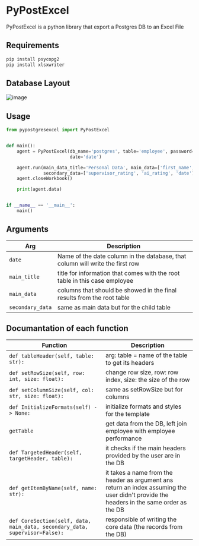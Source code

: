 # PyPostExcel

PyPostExcel is a python library that export a Postgres DB to an Excel File

## Requirements

```bash
pip install psycopg2
pip install xlsxwriter
```

## Database Layout

![image](https://user-images.githubusercontent.com/101131248/178107609-5e6289e6-a728-4f2b-8866-4301c0fbbccd.png)


## Usage

```python
from pypostgresexcel import PyPostExcel


def main():
    agent = PyPostExcel(db_name='postgres', table='employee', password='demo', username='postgres', host='localhost',
                        date='date')

    agent.run(main_data_title='Personal Data', main_data=['first_name', 'id', 'last_name', 'age', 'join_date'],
              secondary_data=['supervisor_rating', 'ai_rating', 'date'])
    agent.closeWorkbook()

    print(agent.data)


if __name__ == '__main__':
    main()

```

## Arguments

| Arg | Description |
| --- | --- |
| `date` | Name of the date column in the database, that column will write the first row |
| `main_title` | title for information that comes with the root table in this case employee |
| `main_data` | columns that should be showed in the final results from the root table |
| `secondary_data` | same as main data but for the child table |

## Documantation of each function

| Function | Description |
| --- | --- |
| `def tableHeader(self, table: str):` | arg: table = name of the table to get its headers |
| `def setRowSize(self, row: int, size: float):` | change row size, row: row index, size: the size of the row |
| `def setColumnSize(self, col: str, size: float):` | same as setRowSize but for columns |
| `def InitializeFormats(self) -> None:` | initialize formats and styles for the template |
| `getTable` | get data from the DB, left join employee with employee performance |
| `def TargetedHeader(self, targetHeader, table):` | it checks if the main headers provided by the user are in the DB |
| `def getItemByName(self, name: str):` | it takes a name from the header as argument ans return an index assuming the user didn't provide the headers in the same order as the DB |
| `def CoreSection(self, data, main_data, secondary_data, supervisor=False):` | responsible of writing the core data (the records from the DB) |


